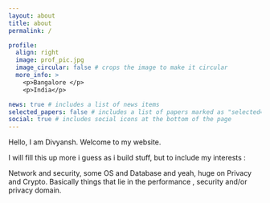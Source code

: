 ```yaml
---
layout: about
title: about
permalink: /

profile:
  align: right
  image: prof_pic.jpg
  image_circular: false # crops the image to make it circular
  more_info: >
    <p>Bangalore </p>
    <p>India</p>

news: true # includes a list of news items
selected_papers: false # includes a list of papers marked as "selected={true}"
social: true # includes social icons at the bottom of the page
---
```


Hello, I am Divyansh. Welcome to my website.

I will fill this up more i guess as i build stuff, but to include my interests :

Network and security, some OS and Database and yeah, huge on Privacy and Crypto. Basically things that lie in the performance , security and/or privacy domain.
